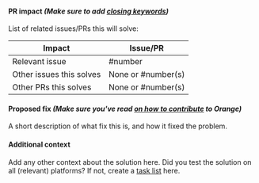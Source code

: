 #### PR impact _(Make sure to add [closing keywords](https://help.github.com/en/articles/closing-issues-using-keywords))_

List of related issues/PRs this will solve:

| Impact                   | Issue/PR           |
| ------------------------ | ------------------ |
| Relevant issue           | #number            |
| Other issues this solves | None or #number(s) |
| Other PRs this solves    | None or #number(s) |

#### Proposed fix _(Make sure you've read [on how to contribute](https://github.com/christianwaldmann/Orange/blob/master/.github/CONTRIBUTING.md) to Orange)_

A short description of what fix this is, and how it fixed the problem.

#### Additional context

Add any other context about the solution here. Did you test the solution on all (relevant) platforms?
If not, create a [task list](https://help.github.com/en/articles/about-task-lists) here.
